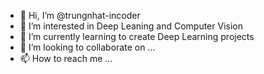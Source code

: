 - 👋 Hi, I’m @trungnhat-incoder
- 👀 I’m interested in Deep Leaning and Computer Vision
- 🌱 I’m currently learning to create Deep Learning projects
- 💞️ I’m looking to collaborate on ...
- 📫 How to reach me ...

<!---
trungnhat-incoder/trungnhat-incoder is a ✨ special ✨ repository because its `README.md` (this file) appears on your GitHub profile.
You can click the Preview link to take a look at your changes.
--->
